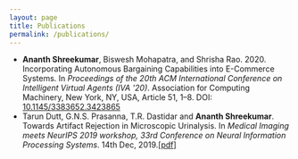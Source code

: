 ```yaml
---
layout: page
title: Publications
permalink: /publications/
---
```

* <b>Ananth Shreekumar</b>, Biswesh Mohapatra, and Shrisha Rao. 2020. Incorporating Autonomous Bargaining Capabilities into E-Commerce Systems. In <em>Proceedings of the 20th ACM International Conference on Intelligent Virtual Agents (IVA '20)</em>. Association for Computing Machinery, New York, NY, USA, Article 51, 1–8. DOI: <a href="https://doi.org/10.1145/3383652.3423865">10.1145/3383652.3423865</a>
* Tarun Dutt, G.N.S. Prasanna, T.R. Dastidar and <b>Ananth Shreekumar</b>. Towards Artifact Rejection in Microscopic Urinalysis. In <em>Medical Imaging meets NeurIPS 2019 workshop, 33rd Conference on Neural Information Processing Systems</em>. 14th Dec, 2019.<a target="_blank" rel="noopener noreferrer" href="{{ site.baseurl }}{{ site.url }}/assets/pdf/nips_openset.pdf">[pdf]</a>